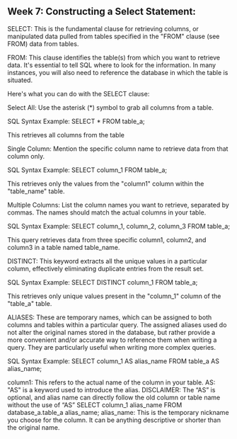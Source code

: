 <h2> Week 7: Constructing a Select Statement:</h2>

SELECT: This is the fundamental clause for retrieving columns, or manipulated data pulled from tables specified in the "FROM" clause (see FROM) data from tables. 

FROM: This clause identifies the table(s) from which you want to retrieve data. It's essential to tell SQL where to look for the information. In many instances, you will also need to reference the database in which the table is situated.

 Here's what you can do with the SELECT clause:

Select All: Use the asterisk (*) symbol to grab all columns from a table.

SQL Syntax Example:
SELECT *
FROM table_a;

This retrieves all columns from the table

Single Column: Mention the specific column name to retrieve data from that column only.

SQL Syntax Example:
SELECT column_1
FROM table_a;

This retrieves only the values from the "column1" column within the "table_name" table.

Multiple Columns: List the column names you want to retrieve, separated by commas. The names should match the actual columns in your table.

SQL Syntax Example:
SELECT column_1, column_2, column_3
FROM table_a;

This query retrieves data from three specific column1, column2, and column3 in a table named table_name.

DISTINCT: This keyword extracts all the unique values in a particular column, effectively eliminating duplicate entries from the result set.

SQL Syntax Example:
SELECT DISTINCT column_1
FROM table_a;

This retrieves only unique values present in the "column_1" column of the "table_a" table.


ALIASES: These are temporary names, which can be assigned to both columns and tables within a particular query. The assigned aliases used do not alter the original names stored in the database, but rather provide a more convenient and/or accurate way to reference them when writing a query. They are particularly useful when writing more complex queries.

SQL Syntax Example:
SELECT column_1 AS alias_name
FROM table_a AS alias_name;

column1: This refers to the actual name of the column in your table.
AS:  "AS" is a keyword used to introduce the alias.
DISCLAIMER: The “AS” is optional, and alias name can directly follow the old column or table name without the use of “AS”
SELECT column_1 alias_name
FROM database_a.table_a alias_name;	
alias_name: This is the temporary nickname you choose for the column. It can be anything descriptive or shorter than the original name.

